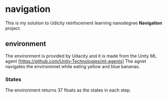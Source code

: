 # navigation
This is my solution to Udicity reinfocement learning nanodegree **Navigation** project.
## environment
The environment is provided by Udacity and it is made from the Unity ML agent [https://github.com/Unity-Technologies/ml-agents]
The agnet navigates the environmnet while eating yellow and blue bananas.
### States
The environment returns 37 floats as the states in each step.

